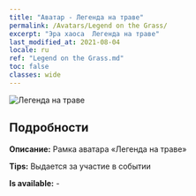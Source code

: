 ```yaml
---
title: "Аватар - Легенда на траве"
permalink: /Avatars/Legend on the Grass/
excerpt: "Эра хаоса  Легенда на траве"
last_modified_at: 2021-08-04
locale: ru
ref: "Legend on the Grass.md"
toc: false
classes: wide
---
```

 ![Легенда на траве](/images/a/avatarFrame_64.png)

## Подробности

 **Описание:** Рамка аватара «Легенда на траве» 

 **Tips:** Выдается за участие в событии 

 **Is available:**  - 

